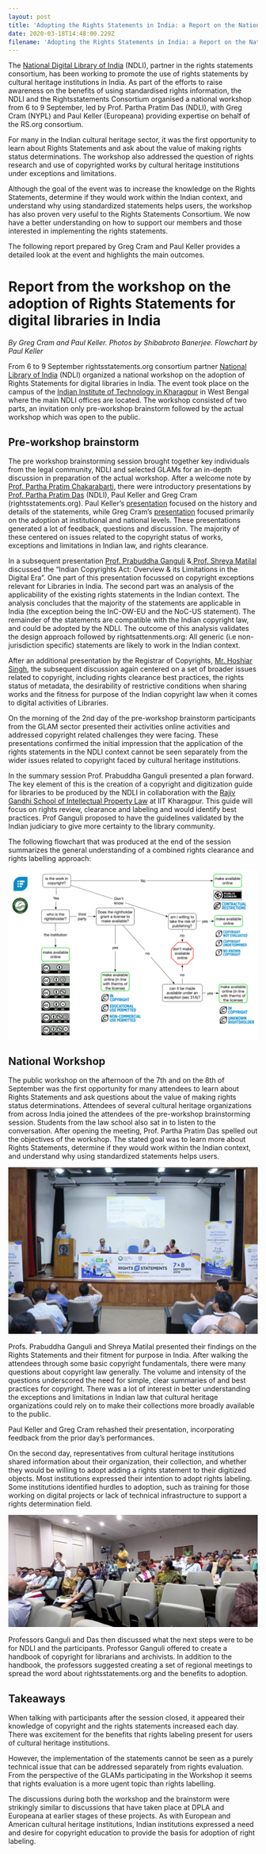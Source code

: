 ```yaml
---
layout: post
title: 'Adopting the Rights Statements in India: a Report on the National Workshop'
date: 2020-03-18T14:48:00.229Z
filename: 'Adopting the Rights Statements in India: a Report on the National Workshop'
---
```

The [National Digital Library of India](https://ndl.iitkgp.ac.in/) (NDLI), partner in the rights statements consortium, has been working to promote the use of rights statements by cultural heritage institutions in India. As part of the efforts to raise awareness on the benefits of using standardised rights information, the NDLI and the Rightsstatements Consortium organised a national workshop from 6 to 9 September, led by Prof. Partha Pratim Das (NDLI), with Greg Cram (NYPL) and Paul Keller (Europeana) providing expertise on behalf of the RS.org consortium.

For many in the Indian cultural heritage sector, it was the first opportunity to learn about Rights Statements and ask about the value of making rights status determinations. The workshop also addressed the question of rights research and use of copyrighted works by cultural heritage institutions under exceptions and limitations.

Although the goal of the event was to increase the knowledge on the Rights Statements, determine if they would work within the Indian context, and understand why using standardized statements helps users, the workshop has also proven very useful to the Rights Statements Consortium. We now have a better understanding on how to support our members and those interested in implementing the rights statements.

The following report prepared by Greg Cram and Paul Keller provides a detailed look at the event and highlights the main outcomes.

# Report from the workshop on the adoption of Rights Statements for digital libraries in India

*By Greg Cram and Paul Keller. Photos by Shibabroto Banerjee. Flowchart by Paul Keller*

From 6 to 9 September rightsstatements.org consortium partner [National Library of India](https://www.nationallibrary.gov.in/) (NDLI) organized a national workshop on the adoption of Rights Statements for digital libraries in India. The event took place on the campus of the [Indian Institute of Technology in Kharagpur](http://www.iitkgp.ac.in/) in West Bengal where the main NDLI offices are located. The workshop consisted of two parts, an invitation only pre-workshop brainstorm followed by the actual workshop which was open to the public.

## Pre-workshop brainstorm

The pre workshop brainstorming session brought together key individuals from the legal community, NDLI and selected GLAMs for an in-depth discussion in preparation of the actual workshop. After a welcome note by [Prof. Partha Pratim Chakarabarti](https://cse.iitkgp.ac.in/~ppchak/), there were introductory presentations by [Prof. Partha Pratim Das](https://cse.iitkgp.ac.in/~ppd/) (NDLI), Paul Keller and Greg Cram (rightsstatements.org). Paul Keller’s [presentation](https://drive.google.com/a/europeana.eu/file/d/1-ndYj9qnyGeOadWS78j19Fs_ReyRmP5e/view?usp=sharing) focused on the history and details of the statements, while Greg Cram’s [presentation](https://drive.google.com/a/europeana.eu/file/d/1iRzrTnLJYZlE9epAkACxev-S1wfODDFX/view?usp=sharing) focused primarily on the adoption at institutional and national levels. These presentations generated a lot of feedback, questions and discussion. The majority of these centered on issues related to the copyright status of works, exceptions and limitations in Indian law, and rights clearance.

In a subsequent presentation [Prof. Prabuddha Ganguli](http://www.iitk.ac.in/siic/d/content/dr-prabuddha-ganguli) &[ Prof. Shreya Matilal](http://www.iitkgp.ac.in/department/IP/faculty/ip-shreya) discussed the “Indian Copyrights Act: Overview & its Limitations in the Digital Era”. One part of this presentation focussed on copyright exceptions relevant for Libraries in India. The second part was an analysis of the applicability of the existing rights statements in the Indian context. The analysis concludes that the majority of the statements are applicable in India (the exception being the InC-OW-EU and the NoC-US statement). The remainder of the statements are compatible with the Indian copyright law, and could be adopted by the NDLI. The outcome of this analysis validates the design approach followed by rightsattenments.org: All generic (i.e non-jurisdiction specific) statements are likely to work in the Indian context.

After an additional presentation by the Registrar of Copyrights, [Mr. Hoshiar Singh](http://copyright.gov.in/frmWho'sWho.aspx), the subsequent discussion again centered on a set of broader issues related to copyright, including rights clearance best practices, the rights status of metadata, the desirability of restrictive conditions when sharing works and the fitness for purpose of the Indian copyright law when it comes to digital activities of Libraries.

On the morning of the 2nd day of the pre-workshop brainstorm participants from the GLAM sector presented their activities online activities and addressed copyright related challenges they were facing. These presentations confirmed the initial impression that the application of the rights statements in the NDLI context cannot be seen separately from the wider issues related to copyright faced by cultural heritage institutions.

In the summary session Prof. Prabuddha Ganguli presented a plan forward. The key element of this is the creation of a copyright and digitization guide for libraries to be produced by the NDLI in collaboration with the [Rajiv Gandhi School of Intellectual Property Law](http://www.iitkgp.ac.in/department/IP) at IIT Kharagpur. This guide will focus on rights review, clearance and labeling and would identify best practices. Prof Ganguli proposed to have the guidelines validated by the Indian judiciary to give more certainty to the library community.

The following flowchart that was produced at the end of the session summarizes the general understanding of a combined rights clearance and rights labelling approach:

![Rights Statements Flowchart](/files/rs.org-flowchart.png "Rights Statements Flowchart")

## National Workshop

The public workshop on the afternoon of the 7th and on the 8th of September was the first opportunity for many attendees to learn about Rights Statements and ask questions about the value of making rights status determinations. Attendees of several cultural heritage organizations from across India joined the attendees of the pre-workshop brainstorming session. Students from the law school also sat in to listen to the conversation. After opening the meeting, Prof. Partha Pratim Das spelled out the objectives of the workshop. The stated goal was to learn more about Rights Statements, determine if they would work within the Indian context, and understand why using standardized statements helps users.

![National Workshop ](/files/national-workshop-ndli.jpeg "National Workshop")

Profs. Prabuddha Ganguli and Shreya Matilal presented their findings on the Rights Statements and their fitment for purpose in India. After walking the attendees through some basic copyright fundamentals, there were many questions about copyright law generally. The volume and intensity of the questions underscored the need for simple, clear summaries of and best practices for copyright. There was a lot of interest in better understanding the exceptions and limitations in Indian law that cultural heritage organizations could rely on to make their collections more broadly available to the public.

Paul Keller and Greg Cram rehashed their presentation, incorporating feedback from the prior day’s performances.

On the second day, representatives from cultural heritage institutions shared information about their organization, their collection, and whether they would be willing to adopt adding a rights statement to their digitized objects. Most institutions expressed their intention to adopt rights labeling. Some institutions identified hurdles to adoption, such as training for those working on digital projects or lack of technical infrastructure to support a rights determination field.

![National Workshop](/files/national-workshop-ndli-2.jpeg "National Workshop")

Professors Ganguli and Das then discussed what the next steps were to be for NDLI and the participants. Professor Ganguli offered to create a handbook of copyright for librarians and archivists. In addition to the handbook, the professors suggested creating a set of regional meetings to spread the word about rightsstatements.org and the benefits to adoption.

## Takeaways

When talking with participants after the session closed, it appeared their knowledge of copyright and the rights statements increased each day. There was excitement for the benefits that rights labeling present for users of cultural heritage institutions.

However, the implementation of the statements cannot be seen as a purely technical issue that can be addressed separately from rights evaluation. From the perspective of the GLAMs participating in the Workshop it seems that rights evaluation is a more ugent topic than rights labelling.

The discussions during both the workshop and the brainstorm were strikingly similar to discussions that have taken place at DPLA and Europeana at earlier stages of these projects. As with European and American cultural heritage institutions, Indian institutions expressed a need and desire for copyright education to provide the basis for adoption of right labeling.
